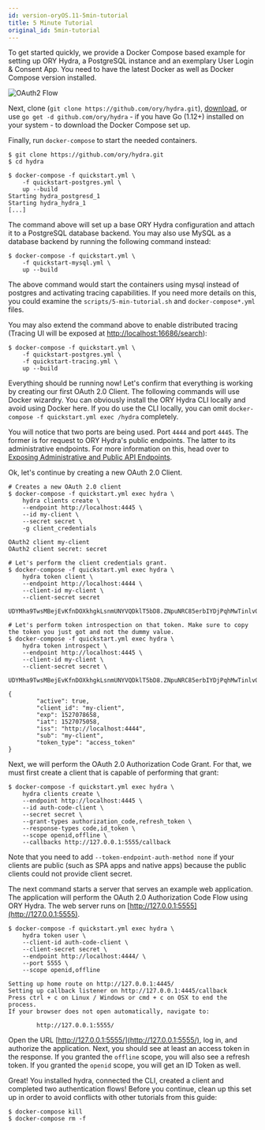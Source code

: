 ```yaml
---
id: version-oryOS.11-5min-tutorial
title: 5 Minute Tutorial
original_id: 5min-tutorial
---
```


To get started quickly, we provide a Docker Compose based example for setting up ORY Hydra, a PostgreSQL instance
and an exemplary User Login & Consent App. You need to have the latest Docker as well as Docker Compose version installed.

<img src="/images/docs/hydra/oauth2-flow.gif" alt="OAuth2 Flow">

Next, clone (`git clone https://github.com/ory/hydra.git`), [download](https://github.com/ory-am/hydra/archive/master.zip),
or use `go get -d github.com/ory/hydra` - if you have Go (1.12+) installed on your system - to download the Docker Compose
set up.

Finally, run `docker-compose` to start the needed containers. 

```
$ git clone https://github.com/ory/hydra.git
$ cd hydra

$ docker-compose -f quickstart.yml \
    -f quickstart-postgres.yml \
    up --build
Starting hydra_postgresd_1
Starting hydra_hydra_1
[...]
```

The command above will set up a base ORY Hydra configuration and attach it to a PostgreSQL database backend.
You may also use MySQL as a database backend by running the following command instead:

```
$ docker-compose -f quickstart.yml \
    -f quickstart-mysql.yml \
    up --build
```

The above command would start the containers using mysql instead of postgres and activating tracing capabilities. 
If you need more details on this, you could examine the ``scripts/5-min-tutorial.sh`` and ``docker-compose*.yml`` files.

You may also extend the command above to enable distributed tracing (Tracing UI will be exposed at [http://localhost:16686/search](localhost:16686/search)):

```
$ docker-compose -f quickstart.yml \
    -f quickstart-postgres.yml \
    -f quickstart-tracing.yml \
    up --build
```

Everything should be running now! Let's confirm that everything is working by creating our first OAuth 2.0 Client.
The following commands will use Docker wizardry. You can obviously install the ORY Hydra CLI locally and avoid using
Docker here. If you do use the CLI locally, you can omit `docker-compose -f quickstart.yml exec /hydra` completely.

You will notice that two ports are being used. Port `4444` and port `4445`. The former is for request to ORY Hydra's public
endpoints. The latter to its administrative endpoints. For more information on this, head over to
[Exposing Administrative and Public API Endpoints](hydra/production.md).

Ok, let's continue by creating a new OAuth 2.0 Client.

```
# Creates a new OAuth 2.0 client
$ docker-compose -f quickstart.yml exec hydra \
    hydra clients create \
    --endpoint http://localhost:4445 \
    --id my-client \
    --secret secret \
    -g client_credentials

OAuth2 client my-client
OAuth2 client secret: secret

# Let's perform the client credentials grant.
$ docker-compose -f quickstart.yml exec hydra \
    hydra token client \
    --endpoint http://localhost:4444 \
    --client-id my-client \
    --client-secret secret

UDYMha9TwsMBejEvKfnDOXkhgkLsnmUNYVQDklT5bD8.ZNpuNRC85erbIYDjPqhMwTinlvQmNTk_UvttcLQxFJY

# Let's perform token introspection on that token. Make sure to copy the token you just got and not the dummy value.
$ docker-compose -f quickstart.yml exec hydra \
    hydra token introspect \
    --endpoint http://localhost:4445 \
    --client-id my-client \
    --client-secret secret \
    UDYMha9TwsMBejEvKfnDOXkhgkLsnmUNYVQDklT5bD8.ZNpuNRC85erbIYDjPqhMwTinlvQmNTk_UvttcLQxFJY

{
        "active": true,
        "client_id": "my-client",
        "exp": 1527078658,
        "iat": 1527075058,
        "iss": "http://localhost:4444",
        "sub": "my-client",
        "token_type": "access_token"
}
```

Next, we will perform the OAuth 2.0 Authorization Code Grant. For that, we must first create a client that is capable
of performing that grant:

```
$ docker-compose -f quickstart.yml exec hydra \
    hydra clients create \
    --endpoint http://localhost:4445 \
    --id auth-code-client \
    --secret secret \
    --grant-types authorization_code,refresh_token \
    --response-types code,id_token \
    --scope openid,offline \
    --callbacks http://127.0.0.1:5555/callback
```

Note that you need to add `--token-endpoint-auth-method none` if your clients are public (such as SPA apps and native apps) because the public clients could not provide client secret.


The next command starts a server that serves an example web application. The application will perform the OAuth 2.0
Authorization Code Flow using ORY Hydra. The web server runs on [http://127.0.0.1:5555](http://127.0.0.1:5555).

```
$ docker-compose -f quickstart.yml exec hydra \
    hydra token user \
    --client-id auth-code-client \
    --client-secret secret \
    --endpoint http://localhost:4444/ \
    --port 5555 \
    --scope openid,offline

Setting up home route on http://127.0.0.1:4445/
Setting up callback listener on http://127.0.0.1:4445/callback
Press ctrl + c on Linux / Windows or cmd + c on OSX to end the process.
If your browser does not open automatically, navigate to:

        http://127.0.0.1:5555/
```

Open the URL [http://127.0.0.1:5555/](http://127.0.0.1:5555/), log in, and authorize the application. Next, you should
see at least an access token in the response. If you granted the `offline` scope, you will also see a refresh token.
If you granted the `openid` scope, you will get an ID Token as well.

Great! You installed hydra, connected the CLI, created a client and completed two authentication flows!
Before you continue, clean up this set up in order to avoid conflicts with other tutorials from this guide:

```
$ docker-compose kill
$ docker-compose rm -f
```
